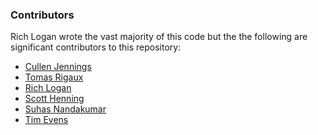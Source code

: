 ### Contributors

Rich Logan wrote the vast majority of this code but the the following
are significant contributors to this repository:

* [Cullen Jennings](https://github.com/fluffy)
* [Tomas Rigaux](https://github.com/GhostofCookie)
* [Rich Logan](https://github.com/RichLogan)
* [Scott Henning](https://github.com/shenning00)
* [Suhas Nandakumar](https://github.com/suhasHere)
* [Tim Evens](https://github.com/TimEvens)

